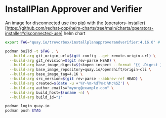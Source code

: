 # InstallPlan Approver and Verifier

An image for disconnected use (no pip) with the (operators-installer)[https://github.com/redhat-cop/helm-charts/tree/main/charts/operators-installer#disconnected-use] helm chart

```sh
export TAG="quay.io/trevorbox/installplanapproverandverifier:4.16.0" # replace with your tag

podman build -t $TAG . \
  --build-arg git_origin_url=$(git config --get remote.origin.url) \
  --build-arg git_revision=$(git rev-parse HEAD) \
  --build-arg base_image_digest=$(skopeo inspect --format "{{ .Digest }}" docker://quay.io/openshift/origin-cli:4.16) \
  --build-arg base_image_repository=quay.io/openshift/origin-cli \
  --build-arg base_image_tag=4.16 \
  --build-arg src_version=$(git rev-parse --abbrev-ref HEAD) \
  --build-arg created=$(date -u +'%Y-%m-%dT%H:%M:%SZ') \
  --build-arg author_emails="myorg@example.com" \
  --build-arg build_host=$(uname -n) \
  --build-arg build_id="1"

podman login quay.io
podman push $TAG
```
